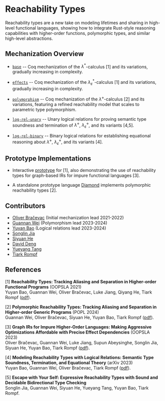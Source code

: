 # Reachability Types

Reachability types are a new take on modeling lifetimes and sharing in high-level functional languages, showing how to integrate Rust-style reasoning capabilities with higher-order functions, polymorphic types, and similar high-level abstractions.

## Mechanization Overview

* [`base`](https://github.com/TiarkRompf/reachability/tree/main/base/) -- Coq mechanization of the $λ^*$-calculus [1] and its variations, gradually increasing in complexity.

* [`effects`](https://github.com/TiarkRompf/reachability/tree/main/effects/) -- Coq mechanization of the $λ_\varepsilon^*$-calculus [1] and its variations, gradually increasing in complexity.

* [`polymorphism`](https://github.com/TiarkRompf/reachability/tree/main/polymorphism/) -- Coq mechanization of the $λ^\diamond$-calculus [2] and its variations, featuring a refined reachability model that scales to parametric type polymorphism.

* [`log-rel-unary`](https://github.com/TiarkRompf/reachability/tree/main/log-rel-unary/) -- Unary logical relations for proving semantic type soundness and termination of $λ^\diamond$, $λ_\varepsilon^\diamond$, and its variants [4,5].

* [`log-rel-binary`](https://github.com/TiarkRompf/reachability/tree/main/log-rel-binary/) -- Binary logical relations for establishing equational reasoning about $λ^\diamond$, $λ_\varepsilon^\diamond$, and its variants [4].


## Prototype Implementations

* Interactive [prototype](http://tiarkrompf.github.io/notes/?/graph-ir/) for [1],
also demonstrating the use of reachability types for graph-based IRs for impure functional languages [3].

* A standalone prototype language [Diamond](https://github.com/Kraks/diamond-lang) implements
polymorphic reachability types [2].

## Contributors

* [Oliver Bračevac](https://bracevac.org) (Initial mechanization lead 2021-2022)
* [Guannan Wei](https://continuation.passing.style) (Polymorphism lead 2023-2024)
* [Yuyan Bao](https://yuyanbao.github.io) (Logical relations lead 2023-2024)
* [Songlin Jia](https://songlinj.github.io)
* [Siyuan He](https://sweetsinpackets.github.io)
* [David Deng](https://github.com/PROgram52bc)
* [Yueyang Tang](https://github.com/Emanon42)
* [Tiark Rompf](https://tiarkrompf.github.io)

## References

[1] **Reachability Types: Tracking Aliasing and Separation in Higher-order Functional Programs** (OOPSLA 2021)</br>
Yuyan Bao, Guannan Wei, Oliver Bračevac, Luke Jiang, Qiyang He, Tiark Rompf
([pdf](https://www.cs.purdue.edu/homes/rompf/papers/bao-oopsla21.pdf)).

[2] **Polymorphic Reachability Types: Tracking Aliasing and Separation in Higher-order Generic Programs** (POPL 2024)</br>
Guannan Wei, Oliver Bračevac, Siyuan He, Yuyan Bao, Tiark Rompf
([pdf](https://www.cs.purdue.edu/homes/rompf/papers/wei-popl24.pdf)).

[3] **Graph IRs for Impure Higher-Order Languages: Making Aggressive Optimizations Affordable with Precise Effect Dependencies** (OOPSLA 2023)</br>
Oliver Bračevac, Guannan Wei, Luke Jiang, Supun Abeysinghe, Songlin Jia, Siyuan He, Yuyan Bao, Tiark Rompf
([pdf](https://www.cs.purdue.edu/homes/rompf/papers/bracevac-oopsla23.pdf)).

[4] **Modeling Reachability Types with Logical Relations: Semantic Type Soundness, Termination, and Equational Theory** (arXiv 2023)</br>
Yuyan Bao, Guannan Wei, Oliver Bračevac, Tiark Rompf
([pdf](https://arxiv.org/pdf/2309.05885.pdf)).

[5] **Escape with Your Self: Expressive Reachability Types with Sound and Decidable Bidirectional Type Checking** </br>
Songlin Jia, Guannan Wei, Siyuan He, Yueyang Tang, Yuyan Bao, Tiark Rompf.
